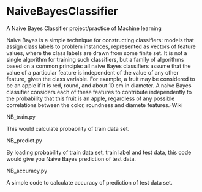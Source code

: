# NaiveBayesClassifier
A Naive Bayes Classifier project/practice of Machine learning

Naive Bayes is a simple technique for constructing classifiers: models that assign class labels to problem instances, represented as vectors of feature values, where the class labels are drawn from some finite set. It is not a single algorithm for training such classifiers, but a family of algorithms based on a common principle: all naive Bayes classifiers assume that the value of a particular feature is independent of the value of any other feature, given the class variable. For example, a fruit may be considered to be an apple if it is red, round, and about 10 cm in diameter. A naive Bayes classifier considers each of these features to contribute independently to the probability that this fruit is an apple, regardless of any possible correlations between the color, roundness and diamete features.-Wiki

NB_train.py

This would calculate probability of train data set.

NB_predict.py 

By loading probability of train data set, train label and test data, this code would give you Naive Bayes prediction of test data.

NB_accuracy.py

A simple code to calculate accuracy of prediction of test data set.



